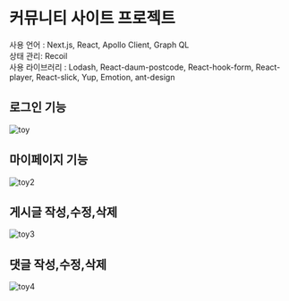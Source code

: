 # 커뮤니티 사이트 프로젝트    
사용 언어 : Next.js, React, Apollo Client, Graph QL  
상태 관리: Recoil  
사용 라이브러리 : Lodash, React-daum-postcode, React-hook-form, React-player, React-slick, Yup, Emotion, ant-design

## 로그인 기능  
![toy](https://github.com/HyeonsangKim/UsedMarket-ToyProject/assets/62788445/5b932eca-c6f4-4677-a223-cdfdd9266004)    
        
        
## 마이페이지 기능
![toy2](https://github.com/HyeonsangKim/UsedMarket-ToyProject/assets/62788445/630d043d-c5a7-4f9a-b394-20b3e8a2e1a5)    


## 게시글 작성,수정,삭제  
![toy3](https://github.com/HyeonsangKim/UsedMarket-ToyProject/assets/62788445/500ccbce-c43e-44ea-af2a-fed873657249)  


## 댓글 작성,수정,삭제  
![toy4](https://github.com/HyeonsangKim/UsedMarket-ToyProject/assets/62788445/112d96bf-a684-40b9-9b41-2bfb93190ebb)  
